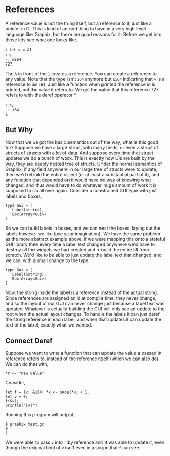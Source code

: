# References

A reference value is not the thing itself, but a reference to it, just like a
pointer in C. This is kind of an odd thing to have in a very high level language
like Graphix, but there are good reasons for it. Before we get into those lets
see what one looks like.

```graphix
〉let v = &1
〉v
-: &i64
727
```

The `&` in front of the `1` creates a reference. You can create a reference to
any value. Note that the type isn't `i64` anymore but `&i64` indicating that `v`
is a reference to an `i64`. Just like a function when printed the reference id
is printed, not the value it refers to. We get the value that this reference 727
refers to with the deref operator *.

```graphix
〉*v
-: i64
1
```

## But Why

Now that we've got the basic semantics out of the way, what is this good for?
Suppose we have a large struct, with many fields, or even a struct of structs of
structs with a lot of data. And suppose every time that struct updates we do a
bunch of work. This is exactly how UIs are built by the way, they are deeply
nested tree of structs. Under the normal semantics of Graphix, if any field
anywhere in our large tree of structs were to update, then we'd rebuild the
entire object (or at least a substantial part of it), and any function that
depended on it would have no way of knowing what changed, and thus would have to
do whatever huge amount of work it is supposed to do all over again. Consider a
constrained GUI type with just labels and boxes,

```graphix
type Gui = [
  `Label(string),
  `Box(Array<Gui>)
]
```

So we can build labels in boxes, and we can nest the boxes, laying out the
labels however we like (use your imagination). We have the same problem as the
more abstract example above, if we were mapping this onto a stateful GUI library
then every time a label text changed anywhere we'd have to destroy all the
widgets we had created and rebuild the entire UI from scratch. We'd like to be
able to just update the label text that changed, and we can, with a small change
to the type.

```graphix
type Gui = [
  `Label(&string),
  `Box(Array<Gui>)
]
```

Now, the string inside the label is a reference instead of the actual string.
Since references are assigned an id at compile time, they never change, and so
the layout of our GUI can never change just because a label text was updated.
Whatever is actually building the GUI will only see an update to the root when
the actual layout changes. To handle the labels it can just deref the string
reference in each label, and when that updates it can update the text of the
label, exactly what we wanted.

## Connect Deref

Suppose we want to write a function that can update the value a passed in
reference refers to, instead of the reference itself (which we can also do). We
can do that with,

```graphix
*r <- "new value"
```

Consider,

```graphix
let f = |x: &i64| *x <- once(*x) + 1;
let v = 0;
f(&v);
println("[v]")
```

Running this program will output,

```
$ graphix test.gx
0
1
```

We were able to pass `v` into `f` by reference and it was able to update it,
even though the original bind of `v` isn't even in a scope that `f` can see.
